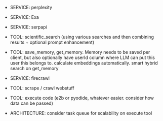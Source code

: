 - SERVICE: perplexity

- SERVICE: Exa

- SERVICE: serpapi

- TOOL: scientific_search (using various searches and then combining results + optional prompt enhancement)

- TOOL: save_memory, get_memory. Memory needs to be saved per client, but also optionally have userId column where LLM can put this user this belongs to. calculate embeddings automatically. smart hybrid search on get_memory

- SERVICE: firecrawl

- TOOL: scrape / crawl webstuff

- TOOL: execute code (e2b or pyodide, whatever easier. consider how data can be passed)

- ARCHITECTURE: consider task queue for scalability on execute tool